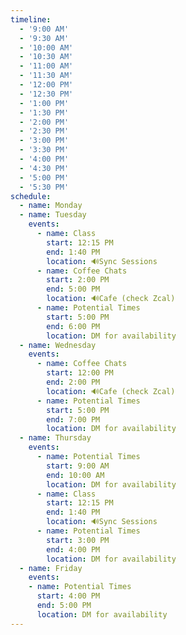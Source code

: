 ```yaml
---
timeline:
  - '9:00 AM'
  - '9:30 AM'
  - '10:00 AM'
  - '10:30 AM'
  - '11:00 AM'
  - '11:30 AM'
  - '12:00 PM'
  - '12:30 PM'
  - '1:00 PM'
  - '1:30 PM'
  - '2:00 PM'
  - '2:30 PM'
  - '3:00 PM'
  - '3:30 PM'
  - '4:00 PM'
  - '4:30 PM'
  - '5:00 PM'
  - '5:30 PM'
schedule:
  - name: Monday
  - name: Tuesday
    events:
      - name: Class
        start: 12:15 PM
        end: 1:40 PM
        location: 🔊Sync Sessions
      - name: Coffee Chats
        start: 2:00 PM
        end: 5:00 PM
        location: 🔊Cafe (check Zcal)
      - name: Potential Times
        start: 5:00 PM
        end: 6:00 PM
        location: DM for availability
  - name: Wednesday
    events:
      - name: Coffee Chats
        start: 12:00 PM
        end: 2:00 PM
        location: 🔊Cafe (check Zcal)
      - name: Potential Times
        start: 5:00 PM
        end: 7:00 PM
        location: DM for availability
  - name: Thursday
    events:
      - name: Potential Times
        start: 9:00 AM
        end: 10:00 AM
        location: DM for availability
      - name: Class
        start: 12:15 PM
        end: 1:40 PM
        location: 🔊Sync Sessions
      - name: Potential Times
        start: 3:00 PM
        end: 4:00 PM
        location: DM for availability
  - name: Friday
    events:
    - name: Potential Times
      start: 4:00 PM
      end: 5:00 PM
      location: DM for availability
---
```

